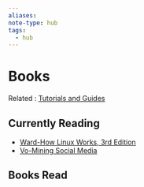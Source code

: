 ```yaml
---
aliases:
note-type: hub
tags:
  - hub
---
```


# Books

Related : [Tutorials and Guides](tutorials-guides-and-online-courses/README.md)

## Currently Reading

- [Ward-How Linux Works, 3rd Edition](kindle-highlights/Ward-How%20Linux%20Works,%203rd%20Edition.md)
- [Vo-Mining Social Media](kindle-highlights/Vo-Mining%20Social%20Media.md)

## Books Read
